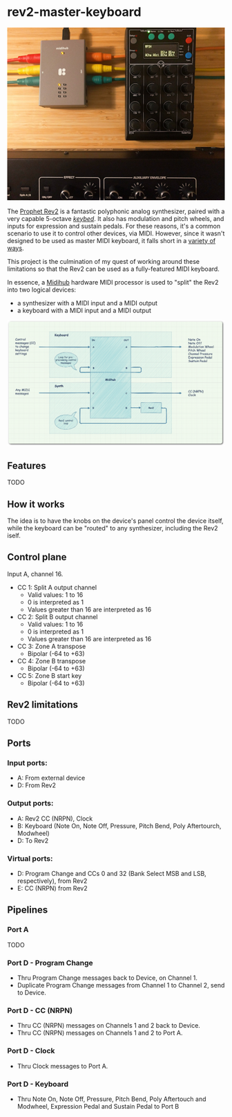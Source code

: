 # rev2-master-keyboard
![Mood](mood.jpg "Mood")

The [Prophet Rev2](https://www.sequential.com/product/prophetrev2/) is a fantastic polyphonic analog synthesizer, paired with a very capable 5-octave *[keybed](https://www.sweetwater.com/insync/keybed/)*. It also has modulation and pitch wheels, and inputs for expression and sustain pedals. For these reasons, it's a common scenario to use it to control other devices, via MIDI. However, since it wasn't designed to be used as master MIDI keyboard, it falls short in a [variety of ways](#rev2-limitations).

This project is the culmination of my quest of working around these limitations so that the Rev2 can be used as a fully-featured MIDI keyboard.

In essence, a [Midihub](https://blokas.io/midihub/) hardware MIDI processor is used to "split" the Rev2 into two logical devices:

- a synthesizer with a MIDI input and a MIDI output
- a keyboard with a MIDI input and a MIDI output

![Diagram](diagram.png "Diagram")

## Features
TODO

## How it works

The idea is to have the knobs on the device's panel control the device itself, while the keyboard can be "routed" to any synthesizer, including the Rev2 iself.

## Control plane
Input A, channel 16.

- CC 1: Split A output channel
    - Valid values: 1 to 16
    - 0 is interpreted as 1
    - Values greater than 16 are interpreted as 16
- CC 2: Split B output channel
    - Valid values: 1 to 16
    - 0 is interpreted as 1
    - Values greater than 16 are interpreted as 16
- CC 3: Zone A transpose
    - Bipolar (-64 to +63)
- CC 4: Zone B transpose
    - Bipolar (-64 to +63)
- CC 5: Zone B start key
    - Bipolar (-64 to +63)

## Rev2 limitations
TODO

## Ports
### Input ports:
- A: From external device
- D: From Rev2

### Output ports:
- A: Rev2 CC (NRPN), Clock
- B: Keyboard (Note On, Note Off, Pressure, Pitch Bend, Poly Aftertourch, Modwheel)
- D: To Rev2

### Virtual ports:
- D: Program Change and CCs 0 and 32 (Bank Select MSB and LSB, respectively), from Rev2
- E: CC (NRPN) from Rev2

## Pipelines
### Port A
TODO

### Port D - Program Change
- Thru Program Change messages back to Device, on Channel 1.
- Duplicate Program Change messages from Channel 1 to Channel 2, send to Device.

### Port D - CC (NRPN)
- Thru CC (NRPN) messages on Channels 1 and 2 back to Device.
- Thru CC (NRPN) messages on Channels 1 and 2 to Port A.

### Port D - Clock
- Thru Clock messages to Port A.

### Port D - Keyboard
- Thru Note On, Note Off, Pressure, Pitch Bend, Poly Aftertouch and Modwheel, Expression Pedal and Sustain Pedal to Port B
